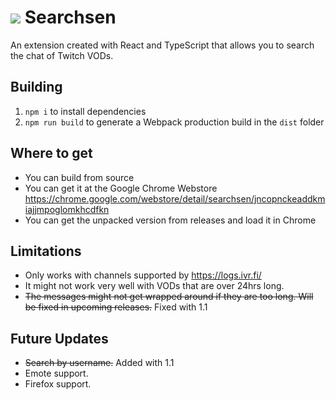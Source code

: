 # <img src="https://cdn.7tv.app/emote/61d74d1e27a4f6d6544dbafa/1x"/> Searchsen

An extension created with React and TypeScript that allows you to search the chat of Twitch VODs.

## Building

1. `npm i` to install dependencies
2. `npm run build` to generate a Webpack production build in the `dist` folder

## Where to get

- You can build from source
- You can get it at the Google Chrome Webstore https://chrome.google.com/webstore/detail/searchsen/jncopnckeaddkmiajjmpoglomkhcdfkn
- You can get the unpacked version from releases and load it in Chrome

## Limitations

- Only works with channels supported by https://logs.ivr.fi/
- It might not work very well with VODs that are over 24hrs long.
- <s>The messages might not get wrapped around if they are too long. Will be fixed in upcoming releases.</s> Fixed with 1.1

## Future Updates

- <s>Search by username.</s> Added with 1.1
- Emote support.
- Firefox support.
